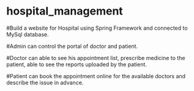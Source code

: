 # hospital_management

#Build a website for Hospital using Spring Framework and
connected to MySql database. 

#Admin can control the portal of doctor and patient. 

#Doctor can able to see his appointment list, prescribe medicine to
the patient, able to see the reports uploaded by the patient. 

#Patient can book the appointment online for the available doctors and describe the issue in advance.
